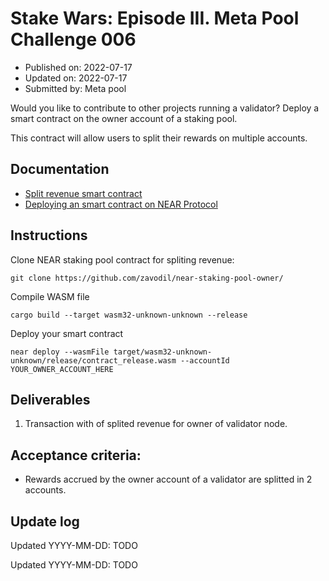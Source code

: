 # Stake Wars: Episode III. Meta Pool Challenge 006
* Published on: 2022-07-17
* Updated on: 2022-07-17
* Submitted by: Meta pool

Would you like to contribute to other projects running a validator? Deploy a smart contract on the owner account of a staking pool.

This contract will allow users to split their rewards on multiple accounts.

## Documentation
* [Split revenue smart contract](https://github.com/zavodil/near-staking-pool-owner/)
* [Deploying an smart contract on NEAR Protocol](https://docs.near.org/docs/develop/contracts/rust/intro#deploying-the-smart-contract)

## Instructions

Clone NEAR staking pool contract for spliting revenue:
```
git clone https://github.com/zavodil/near-staking-pool-owner/
```

Compile WASM file
```
cargo build --target wasm32-unknown-unknown --release
```

Deploy your smart contract
```
near deploy --wasmFile target/wasm32-unknown-unknown/release/contract_release.wasm --accountId YOUR_OWNER_ACCOUNT_HERE
```

## Deliverables

1. Transaction with of splited revenue for owner of validator node. 


## Acceptance criteria:
* Rewards accrued by the owner account of a validator are splitted in 2 accounts.



## Update log

Updated YYYY-MM-DD: TODO

Updated YYYY-MM-DD: TODO
